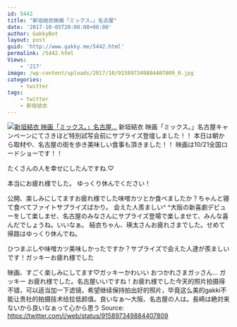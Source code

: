 ```yaml
---
id: 5442
title: "新垣結衣映画「ミックス。」名古屋"
date: '2017-10-05T20:00:08+08:00'
author: GakkyBot
layout: post
guid: 'http://www.gakky.me/5442.html'
permalink: /5442.html
Views:
    - '217'
image: /wp-content/uploads/2017/10/915897349884407809_0.jpg
categories:
    - twitter
tags:
    - twitter
    - 新垣结衣
---
```


[![新垣結衣
映画「ミックス。」名古屋...](http://www.yui-aragaki.org/wp-content/uploads/2017/10/915897349884407809_0.jpg)](http://www.yui-aragaki.org/wp-content/uploads/2017/10/915897349884407809_0.jpg)
新垣結衣
映画「ミックス。」名古屋キャンペーンにてさきほど特別試写会前にサプライズ登壇しました！！
本日は朝から取材や、名古屋の街を歩き美味しい食事も頂きました！！
映画は10/21全国ロードショーです！！

たくさんの人を幸せにしたんですね.♡

本当にお疲れ様でした。
ゆっくり休んでください！

公開、楽しみにしてますお疲れ様でした味噌カツとか食べましたか？ちゃんと寝て食べてファイトサプライズばかり。
会えた人羨ましい^ ^大阪の新喜劇デビューをして楽しませ、名古屋のみなさんにサプライズ登場で楽しませて、みんな喜んだでしょうね。いいなぁ。
結衣ちゃん、瑛太さんお疲れさまでした。せめて帰路はゆっくり休んでね。

ひつまぶしや味噌カツ美味しかったですか？サプライズで会えた人達が羨ましいです！ガッキーお疲れ様でした

映画、すごく楽しみにしてます♡ガッキーかわいい
おつかれさまガッさん…
ガッキー お疲れ様でした。名古屋いいですね！お疲れ様でした今天的照片拍摄得不错，可以适当加一下滤镜，希望继续保持拍出好的照片，毕竟这么美的gakki不能让贵社的拍摄技术给拉低颜值。良いなぁ〜大阪、名古屋の人は。長崎は絶対来ないから良いなぁって心から思う
Source: <https://twitter.com/i/web/status/915897349884407809>
